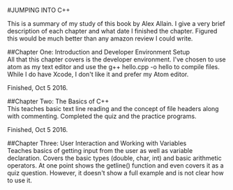 #JUMPING INTO C++ <br>

This is a summary of my study of this book by Alex Allain. I give a very brief
description of each chapter and what date I finished the chapter. Figured
this would be much better than any amazon review I could write. <br>

##Chapter One: Introduction and Developer Environment Setup <br>
All that this chapter covers is the developer environment. I've chosen to use
atom as my text editor and use the g++ hello.cpp -o hello to compile files.
While I do have Xcode, I don't like it and prefer my Atom editor.

Finished, Oct 5 2016.


##Chapter Two: The Basics of C++ <br>
This teaches basic text line reading and the concept of file headers along with
commenting. Completed the quiz and the practice programs.

Finished, Oct 5 2016.

##Chapter Three: User Interaction and Working with Variables <br>
Teaches basics of getting input from the user as well as variable declaration.
Covers the basic types (double, char, int) and basic arithmetic operators.
At one point shows the getline() function and even covers it as a quiz question.
However, it doesn't show a full example and is not clear how to use it.
